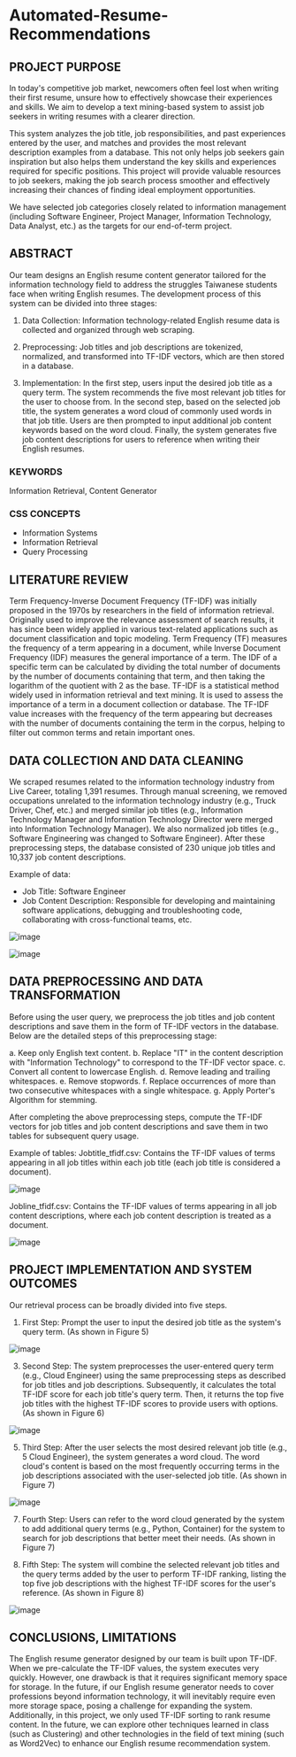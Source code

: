 # Automated-Resume-Recommendations

## PROJECT PURPOSE
In today's competitive job market, newcomers often feel lost when writing their first resume, unsure how to effectively showcase their experiences and skills. We aim to develop a text mining-based system to assist job seekers in writing resumes with a clearer direction.

This system analyzes the job title, job responsibilities, and past experiences entered by the user, and matches and provides the most relevant description examples from a database. This not only helps job seekers gain inspiration but also helps them understand the key skills and experiences required for specific positions. This project will provide valuable resources to job seekers, making the job search process smoother and effectively increasing their chances of finding ideal employment opportunities.

We have selected job categories closely related to information management (including Software Engineer, Project Manager, Information Technology, Data Analyst, etc.) as the targets for our end-of-term project.

## ABSTRACT
Our team designs an English resume content generator tailored for the information technology field to address the struggles Taiwanese students face when writing English resumes. The development process of this system can be divided into three stages:

1. Data Collection: Information technology-related English resume data is collected and organized through web scraping.

2. Preprocessing: Job titles and job descriptions are tokenized, normalized, and transformed into TF-IDF vectors, which are then stored in a database.

3. Implementation: In the first step, users input the desired job title as a query term. The system recommends the five most relevant job titles for the user to choose from. In the second step, based on the selected job title, the system generates a word cloud of commonly used words in that job title. Users are then prompted to input additional job content keywords based on the word cloud. Finally, the system generates five job content descriptions for users to reference when writing their English resumes.

### KEYWORDS 
Information Retrieval,
Content Generator
### CSS CONCEPTS 
* Information Systems
* Information Retrieval
* Query Processing

## LITERATURE REVIEW
Term Frequency-Inverse Document Frequency (TF-IDF) was initially proposed in the 1970s by researchers in the field of information retrieval. Originally used to improve the relevance assessment of search results, it has since been widely applied in various text-related applications such as document classification and topic modeling. Term Frequency (TF) measures the frequency of a term appearing in a document, while Inverse Document Frequency (IDF) measures the general importance of a term. The IDF of a specific term can be calculated by dividing the total number of documents by the number of documents containing that term, and then taking the logarithm of the quotient with 2 as the base. TF-IDF is a statistical method widely used in information retrieval and text mining. It is used to assess the importance of a term in a document collection or database. The TF-IDF value increases with the frequency of the term appearing but decreases with the number of documents containing the term in the corpus, helping to filter out common terms and retain important ones.

## DATA COLLECTION AND DATA CLEANING
We scraped resumes related to the information technology industry from Live Career, totaling 1,391 resumes. Through manual screening, we removed occupations unrelated to the information technology industry (e.g., Truck Driver, Chef, etc.) and merged similar job titles (e.g., Information Technology Manager and Information Technology Director were merged into Information Technology Manager). We also normalized job titles (e.g., Software Engineering was changed to Software Engineer). After these preprocessing steps, the database consisted of 230 unique job titles and 10,337 job content descriptions.

Example of data:
* Job Title: Software Engineer
* Job Content Description: Responsible for developing and maintaining software applications, debugging and troubleshooting code, collaborating with cross-functional teams, etc.
  
![image](https://github.com/fly0331/Automated-Resume-Recommendations/blob/main/image/fig1.png)

![image](https://github.com/fly0331/Automated-Resume-Recommendations/blob/main/image/fig2.png)

## DATA PREPROCESSING AND DATA TRANSFORMATION
Before using the user query, we preprocess the job titles and job content descriptions and save them in the form of TF-IDF vectors in the database. Below are the detailed steps of this preprocessing stage:

a. Keep only English text content.
b. Replace "IT" in the content description with "Information Technology" to correspond to the TF-IDF vector space.
c. Convert all content to lowercase English.
d. Remove leading and trailing whitespaces.
e. Remove stopwords.
f. Replace occurrences of more than two consecutive whitespaces with a single whitespace.
g. Apply Porter's Algorithm for stemming.

After completing the above preprocessing steps, compute the TF-IDF vectors for job titles and job content descriptions and save them in two tables for subsequent query usage.

Example of tables:
Jobtitle_tfidf.csv: Contains the TF-IDF values of terms appearing in all job titles within each job title (each job title is considered a document).

![image](https://github.com/fly0331/Automated-Resume-Recommendations/blob/main/image/fig3.png)

Jobline_tfidf.csv: Contains the TF-IDF values of terms appearing in all job content descriptions, where each job content description is treated as a document.

![image](https://github.com/fly0331/Automated-Resume-Recommendations/blob/main/image/fig4.png)

## PROJECT IMPLEMENTATION AND SYSTEM OUTCOMES
Our retrieval process can be broadly divided into five steps.

1. First Step: Prompt the user to input the desired job title as the system's query term.
(As shown in Figure 5)

![image](https://github.com/fly0331/Automated-Resume-Recommendations/blob/main/image/fig5.png)

3. Second Step: The system preprocesses the user-entered query term (e.g., Cloud Engineer) using the same preprocessing steps as described for job titles and job descriptions. Subsequently, it calculates the total TF-IDF score for each job title's query term. Then, it returns the top five job titles with the highest TF-IDF scores to provide users with options.
(As shown in Figure 6)

![image](https://github.com/fly0331/Automated-Resume-Recommendations/blob/main/image/fig6.png)

5. Third Step: After the user selects the most desired relevant job title (e.g., 5 Cloud Engineer), the system generates a word cloud. The word cloud's content is based on the most frequently occurring terms in the job descriptions associated with the user-selected job title.
(As shown in Figure 7)

![image](https://github.com/fly0331/Automated-Resume-Recommendations/blob/main/image/fig7.png)

7. Fourth Step: Users can refer to the word cloud generated by the system to add additional query terms (e.g., Python, Container) for the system to search for job descriptions that better meet their needs.
(As shown in Figure 7)

8. Fifth Step: The system will combine the selected relevant job titles and the query terms added by the user to perform TF-IDF ranking, listing the top five job descriptions with the highest TF-IDF scores for the user's reference.
(As shown in Figure 8)

![image](https://github.com/fly0331/Automated-Resume-Recommendations/blob/main/image/fig8.png)

## CONCLUSIONS, LIMITATIONS
The English resume generator designed by our team is built upon TF-IDF. When we pre-calculate the TF-IDF values, the system executes very quickly. However, one drawback is that it requires significant memory space for storage. In the future, if our English resume generator needs to cover professions beyond information technology, it will inevitably require even more storage space, posing a challenge for expanding the system. Additionally, in this project, we only used TF-IDF sorting to rank resume content. In the future, we can explore other techniques learned in class (such as Clustering) and other technologies in the field of text mining (such as Word2Vec) to enhance our English resume recommendation system.




































